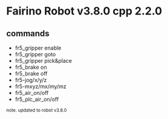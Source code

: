 # Fairino Robot v3.8.0 cpp 2.2.0

## commands

* fr5_gripper enable
* fr5_gripper goto
* fr5_gripper pick&place
* fr5_brake on
* fr5_brake off
* fr5-jog/x/y/z
* fr5-mxyz/mx/my/mz
* fr5_air_on/off
* fr5_plc_air_on/off

<small>note. updated to robot v3.8.0</small>

